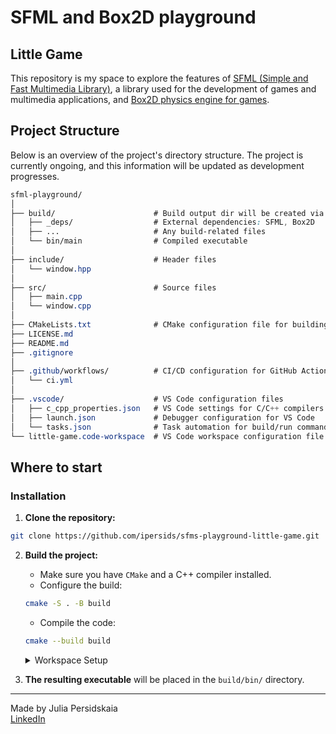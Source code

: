 # SFML and Box2D playground
## Little Game
This repository is my space to explore the features of [SFML (Simple and Fast Multimedia Library)](https://www.sfml-dev.org/index.php), a library used for the development of games and multimedia applications, and [Box2D physics engine for games](https://box2d.org/documentation/index.html).


## Project Structure
Below is an overview of the project's directory structure. The project is currently ongoing, and this information will be updated as development progresses.  

```css
sfml-playground/
│
├── build/                      # Build output dir will be created via CMake
│   ├── _deps/                  # External dependencies: SFML, Box2D
│   ├── ...                     # Any build-related files
│   └── bin/main                # Compiled executable
│
├── include/                    # Header files
│   └── window.hpp          
│
├── src/                        # Source files
│   ├── main.cpp 
│   └── window.cpp
│
├── CMakeLists.txt              # CMake configuration file for building the project
├── LICENSE.md
├── README.md
├── .gitignore
│
├── .github/workflows/          # CI/CD configuration for GitHub Actions
│   └── ci.yml
│
├── .vscode/                    # VS Code configuration files
│   ├── c_cpp_properties.json   # VS Code settings for C/C++ compilers
│   ├── launch.json             # Debugger configuration for VS Code
│   └── tasks.json              # Task automation for build/run commands
└── little-game.code-workspace  # VS Code workspace configuration file

```

## Where to start
### Installation
1. **Clone the repository:**
```bash
git clone https://github.com/ipersids/sfms-playground-little-game.git
```
2. **Build the project:**
    - Make sure you have `CMake` and a C++ compiler installed.
    - Configure the build:

    ```bash
    cmake -S . -B build
    ``` 
    - Compile the code:
    ```bash
    cmake --build build
    ```
    <details>
    <summary>Workspace Setup</summary>

    The repository includes a pre-configured [VS Code workspace](https://code.visualstudio.com/docs/editor/workspaces):  

    - *Compiler settings for C++ project* `c_cpp_properties.json`.   

    - *Build automation:* `tasks.json`.  
    `VS Code -> Terminal -> Run Task.. -> <list of tasks>`

    - *Debugging setup:* `launch.json`.  
    `VS Code -> Run and Debug -> (lldb)/(gdb) Launch -> Start Debugging`  
    <p></p>  
    <b>To get started with the workspace:</b>

    - Open the `.code-workspace` file in VS Code.
    - Ensure you have installed the necessary extensions for C++ development (C/C++, CMake Tools).
    - Use the integrated terminal and task runner for building and debugging.

    </details>  
<p></p>

3. **The resulting executable** will be placed in the `build/bin/` directory.

____
Made by Julia Persidskaia  
[LinkedIn](https://www.linkedin.com/in/iuliia-persidskaia/)